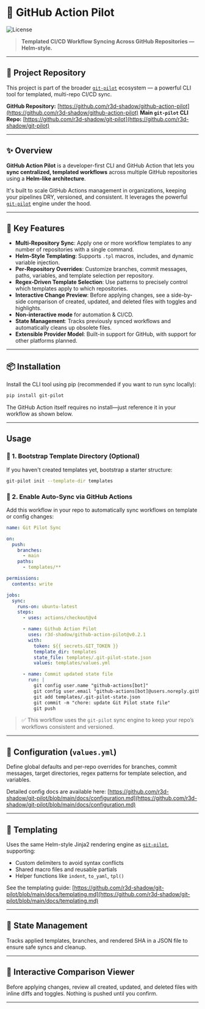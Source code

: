 # 🚀 GitHub Action Pilot

![License](https://img.shields.io/github/license/r3d-shadow/github-action-pilot)

> **Templated CI/CD Workflow Syncing Across GitHub Repositories — Helm-style.**

---

## 🔗 Project Repository

This project is part of the broader [`git-pilot`](https://github.com/r3d-shadow/git-pilot) ecosystem — a powerful CLI tool for templated, multi-repo CI/CD sync.

**GitHub Repository:**
[https://github.com/r3d-shadow/github-action-pilot](https://github.com/r3d-shadow/github-action-pilot)
**Main `git-pilot` CLI Repo:**
[https://github.com/r3d-shadow/git-pilot](https://github.com/r3d-shadow/git-pilot)

---

## ✨ Overview

**GitHub Action Pilot** is a developer-first CLI and GitHub Action that lets you **sync centralized, templated workflows** across multiple GitHub repositories using a **Helm-like architecture**.

It's built to scale GitHub Actions management in organizations, keeping your pipelines DRY, versioned, and consistent. It leverages the powerful [`git-pilot`](https://github.com/r3d-shadow/git-pilot) engine under the hood.

---

## 🚀 Key Features

* **Multi‑Repository Sync**: Apply one or more workflow templates to any number of repositories with a single command.
* **Helm‑Style Templating**: Supports `.tpl` macros, includes, and dynamic variable injection.
* **Per‑Repository Overrides**: Customize branches, commit messages, paths, variables, and template selection per repository.
* **Regex‑Driven Template Selection**: Use patterns to precisely control which templates apply to which repositories.
* **Interactive Change Preview**: Before applying changes, see a side-by-side comparison of created, updated, and deleted files with toggles and highlights.
* **Non-interactive mode** for automation & CI/CD.
* **State Management**: Tracks previously synced workflows and automatically cleans up obsolete files.
* **Extensible Provider Model**: Built-in support for GitHub, with support for other platforms planned.

---

## 📦 Installation

Install the CLI tool using pip (recommended if you want to run sync locally):

```bash
pip install git-pilot
```

The GitHub Action itself requires no install—just reference it in your workflow as shown below.

---

## Usage

### 🧱 1. Bootstrap Template Directory (Optional)

If you haven't created templates yet, bootstrap a starter structure:

```bash
git-pilot init --template-dir templates
```

### 🤖 2. Enable Auto-Sync via GitHub Actions

Add this workflow in your repo to automatically sync workflows on template or config changes:

```yaml
name: Git Pilot Sync

on:
  push:
    branches:
      - main
    paths:
      - templates/**

permissions:
  contents: write

jobs:
  sync:
    runs-on: ubuntu-latest
    steps:
      - uses: actions/checkout@v4

      - name: Github Action Pilot
        uses: r3d-shadow/github-action-pilot@v0.2.1
        with:
          token: ${{ secrets.GIT_TOKEN }}
          template_dir: templates
          state_file: templates/.git-pilot-state.json
          values: templates/values.yml

      - name: Commit updated state file
        run: |
          git config user.name "github-actions[bot]"
          git config user.email "github-actions[bot]@users.noreply.github.com"
          git add templates/.git-pilot-state.json
          git commit -m "chore: update Git Pilot state file"
          git push
```

> ✅ This workflow uses the `git-pilot` sync engine to keep your repo’s workflows consistent and versioned.

---

## 🧩 Configuration (`values.yml`)

Define global defaults and per-repo overrides for branches, commit messages, target directories, regex patterns for template selection, and variables.

Detailed config docs are available here:
[https://github.com/r3d-shadow/git-pilot/blob/main/docs/configuration.md](https://github.com/r3d-shadow/git-pilot/blob/main/docs/configuration.md)

---

## 🧠 Templating

Uses the same Helm-style Jinja2 rendering engine as [`git-pilot`](https://github.com/r3d-shadow/git-pilot), supporting:

* Custom delimiters to avoid syntax conflicts
* Shared macro files and reusable partials
* Helper functions like `indent`, `to_yaml`, `tpl()`

See the templating guide:
[https://github.com/r3d-shadow/git-pilot/blob/main/docs/templating.md](https://github.com/r3d-shadow/git-pilot/blob/main/docs/templating.md)

---

## 💾 State Management

Tracks applied templates, branches, and rendered SHA in a JSON file to ensure safe syncs and cleanup.

---

## 🧪 Interactive Comparison Viewer

Before applying changes, review all created, updated, and deleted files with inline diffs and toggles. Nothing is pushed until you confirm.

---
